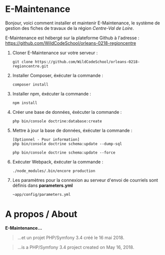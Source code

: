 E-Maintenance
=============

Bonjour, voici comment installer et maintenir E-Maintenance, le système de gestion des fiches de travaux de la région *Centre-Val de Loire*.


E-Maintenance est hébergé sur la plateforme Github à l'adresse :
https://github.com/WildCodeSchool/orleans-0218-regioncentre

1) Cloner E-Maintenance sur votre serveur :
	```
	git clone https://github.com/WildCodeSchool/orleans-0218-regioncentre.git

2) Installer Composer, éxécuter la commande :
	```
	composer install
    ```

3) Installer npm, éxécuter la commande :
	```
	npm install
	```

4) Créer une base de données, éxécuter la commande :
	```
	php bin/console doctrine:database:create
	```

5) Mettre à jour la base de données, éxécuter la commande :
	```
	[Optionnel - Pour information]
	php bin/console doctrine schema:update --dump-sql
	```

	```
	php bin/console doctrine schema:update --force
	```

6) Exécuter Webpack, éxécuter la commande :
	```
	./node_modules/.bin/encore production
	```
7) Les paramètres pour la connexion au serveur d'envoi de courriels sont définis dans **parameters.yml**
	```
    ~app/config/parameters.yml
	```

A propos / About
================
**E-Maintenance...**
>...et un projet PHP/Symfony 3.4 créé le 16 mai 2018.

>...is a PHP/Symfony 3.4 project created on May 16, 2018.
